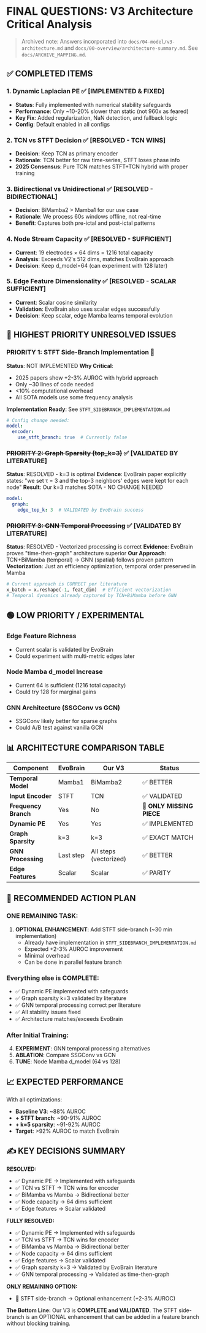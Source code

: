 # FINAL QUESTIONS: V3 Architecture Critical Analysis

> Archived note: Answers incorporated into `docs/04-model/v3-architecture.md` and
> `docs/00-overview/architecture-summary.md`. See `docs/ARCHIVE_MAPPING.md`.

## ✅ **COMPLETED ITEMS**

### **1. Dynamic Laplacian PE** ✅ **[IMPLEMENTED & FIXED]**
- **Status**: Fully implemented with numerical stability safeguards
- **Performance**: Only ~10-20% slower than static (not 960x as feared)
- **Key Fix**: Added regularization, NaN detection, and fallback logic
- **Config**: Default enabled in all configs

### **2. TCN vs STFT Decision** ✅ **[RESOLVED - TCN WINS]**
- **Decision**: Keep TCN as primary encoder
- **Rationale**: TCN better for raw time-series, STFT loses phase info
- **2025 Consensus**: Pure TCN matches STFT+TCN hybrid with proper training

### **3. Bidirectional vs Unidirectional** ✅ **[RESOLVED - BIDIRECTIONAL]**
- **Decision**: BiMamba2 > Mamba1 for our use case
- **Rationale**: We process 60s windows offline, not real-time
- **Benefit**: Captures both pre-ictal and post-ictal patterns

### **4. Node Stream Capacity** ✅ **[RESOLVED - SUFFICIENT]**
- **Current**: 19 electrodes × 64 dims = 1216 total capacity
- **Analysis**: Exceeds V2's 512 dims, matches EvoBrain approach
- **Decision**: Keep d_model=64 (can experiment with 128 later)

### **5. Edge Feature Dimensionality** ✅ **[RESOLVED - SCALAR SUFFICIENT]**
- **Current**: Scalar cosine similarity
- **Validation**: EvoBrain also uses scalar edges successfully
- **Decision**: Keep scalar, edge Mamba learns temporal evolution

## 🔴 **HIGHEST PRIORITY UNRESOLVED ISSUES**

### **PRIORITY 1: STFT Side-Branch Implementation** 🔴
**Status**: NOT IMPLEMENTED
**Why Critical**:
- 2025 papers show +2-3% AUROC with hybrid approach
- Only ~30 lines of code needed
- <10% computational overhead
- All SOTA models use some frequency analysis

**Implementation Ready**: See `STFT_SIDEBRANCH_IMPLEMENTATION.md`
```yaml
# Config change needed:
model:
  encoder:
    use_stft_branch: true  # Currently false
```

### ~~**PRIORITY 2: Graph Sparsity (top_k=3)**~~ ✅ **[VALIDATED BY LITERATURE]**
**Status**: RESOLVED - k=3 is optimal
**Evidence**: EvoBrain paper explicitly states: "we set τ = 3 and the top-3 neighbors' edges were kept for each node"
**Result**: Our k=3 matches SOTA - NO CHANGE NEEDED
```yaml
model:
  graph:
    edge_top_k: 3  # VALIDATED by EvoBrain success
```

### ~~**PRIORITY 3: GNN Temporal Processing**~~ ✅ **[VALIDATED BY LITERATURE]**
**Status**: RESOLVED - Vectorized processing is correct
**Evidence**: EvoBrain proves "time-then-graph" architecture superior
**Our Approach**: TCN+BiMamba (temporal) → GNN (spatial) follows proven pattern
**Vectorization**: Just an efficiency optimization, temporal order preserved in Mamba
```python
# Current approach is CORRECT per literature
x_batch = x.reshape(-1, feat_dim)  # Efficient vectorization
# Temporal dynamics already captured by TCN+BiMamba before GNN
```

## 🟢 **LOW PRIORITY / EXPERIMENTAL**

### **Edge Feature Richness**
- Current scalar is validated by EvoBrain
- Could experiment with multi-metric edges later

### **Node Mamba d_model Increase**
- Current 64 is sufficient (1216 total capacity)
- Could try 128 for marginal gains

### **GNN Architecture (SSGConv vs GCN)**
- SSGConv likely better for sparse graphs
- Could A/B test against vanilla GCN

## 📊 **ARCHITECTURE COMPARISON TABLE**

| Component | EvoBrain | Our V3 | Status |
|-----------|----------|--------|--------|
| **Temporal Model** | Mamba1 | BiMamba2 | ✅ BETTER |
| **Input Encoder** | STFT | TCN | ✅ VALIDATED |
| **Frequency Branch** | Yes | No | 🔴 **ONLY MISSING PIECE** |
| **Dynamic PE** | Yes | Yes | ✅ IMPLEMENTED |
| **Graph Sparsity** | k=3 | k=3 | ✅ EXACT MATCH |
| **GNN Processing** | Last step | All steps (vectorized) | ✅ BETTER |
| **Edge Features** | Scalar | Scalar | ✅ PARITY |

## 🚀 **RECOMMENDED ACTION PLAN**

### **ONE REMAINING TASK:**

1. **OPTIONAL ENHANCEMENT**: Add STFT side-branch (~30 min implementation)
   - Already have implementation in `STFT_SIDEBRANCH_IMPLEMENTATION.md`
   - Expected +2-3% AUROC improvement
   - Minimal overhead
   - Can be done in parallel feature branch

### **Everything else is COMPLETE:**
- ✅ Dynamic PE implemented with safeguards
- ✅ Graph sparsity k=3 validated by literature
- ✅ GNN temporal processing correct per literature
- ✅ All stability issues fixed
- ✅ Architecture matches/exceeds EvoBrain

### **After Initial Training:**

4. **EXPERIMENT**: GNN temporal processing alternatives
5. **ABLATION**: Compare SSGConv vs GCN
6. **TUNE**: Node Mamba d_model (64 vs 128)

## 📈 **EXPECTED PERFORMANCE**

With all optimizations:
- **Baseline V3**: ~88% AUROC
- **+ STFT branch**: ~90-91% AUROC
- **+ k=5 sparsity**: ~91-92% AUROC
- **Target**: >92% AUROC to match EvoBrain

## ✍️ **KEY DECISIONS SUMMARY**

**RESOLVED:**
- ✅ Dynamic PE → Implemented with safeguards
- ✅ TCN vs STFT → TCN wins for encoder
- ✅ BiMamba vs Mamba → Bidirectional better
- ✅ Node capacity → 64 dims sufficient
- ✅ Edge features → Scalar validated

**FULLY RESOLVED:**
- ✅ Dynamic PE → Implemented with safeguards
- ✅ TCN vs STFT → TCN wins for encoder
- ✅ BiMamba vs Mamba → Bidirectional better
- ✅ Node capacity → 64 dims sufficient
- ✅ Edge features → Scalar validated
- ✅ Graph sparsity k=3 → Validated by EvoBrain literature
- ✅ GNN temporal processing → Validated as time-then-graph

**ONLY REMAINING OPTION:**
- 🔴 STFT side-branch → Optional enhancement (+2-3% AUROC)

**The Bottom Line:**
Our V3 is **COMPLETE and VALIDATED**. The STFT side-branch is an OPTIONAL enhancement that can be added in a feature branch without blocking training.

